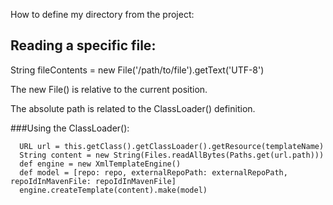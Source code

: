 

How to define my directory from the project:


Reading a specific file:
-----------------
String fileContents = new File('/path/to/file').getText('UTF-8')


The new File()
is relative to the current position.

The absolute path is related to the ClassLoader() definition.


###Using the ClassLoader():

      URL url = this.getClass().getClassLoader().getResource(templateName)
      String content = new String(Files.readAllBytes(Paths.get(url.path)))
      def engine = new XmlTemplateEngine()
      def model = [repo: repo, externalRepoPath: externalRepoPath, repoIdInMavenFile: repoIdInMavenFile]
      engine.createTemplate(content).make(model)
